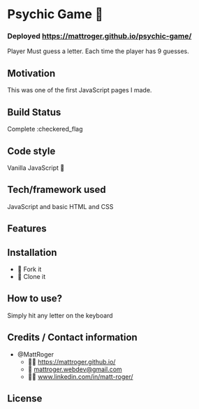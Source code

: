 # Psychic Game :crystal_ball:
 ### Deployed https://mattroger.github.io/psychic-game/
 
 Player Must guess a letter. Each time the player has 9 guesses.

## Motivation
This was one of the first JavaScript pages I made.

## Build Status
Complete :checkered_flag

## Code style
Vanilla JavaScript :icecream:

## Tech/framework used
JavaScript and basic HTML and CSS
## Features

## Installation
* :trident: Fork it
* :sheep: Clone it

## How to use?
Simply  hit any letter on the keyboard

## Credits / Contact information
* @MattRoger 
  * :man_office_worker: https://mattroger.github.io/
  * :e-mail: mattroger.webdev@gmail.com
  * :man_office_worker: www.linkedin.com/in/matt-roger/

## License

